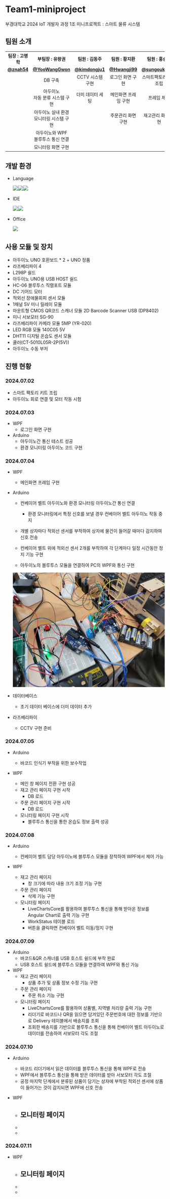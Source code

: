# Team1-miniproject
부경대학교 2024 IoT 개발자 과정 1조 미니프로젝트 : 스마트 물류 시스템

## 팀원 소개
<table>
    <tbody>
        <tr>
            <td align="center"><b>팀장 : 고병학</b></td>
            <td align="center"><b>부팀장 : 유왕권</b></td>
            <td align="center"><b>팀원 : 김동주</b></td>
            <td align="center"><b>팀원 : 황지환</b></td>
            <td align="center"><b>팀원 : 홍승욱</b></td>
        <tr/>
            <td align="center"><a href="https://github.com/znah54/"><b>@znah54</b></a></td>
            <td align="center"><a href="https://github.com/YooWangGwon"><b>@YooWangGwon</b></a></td>
            <td align="center"><a href="https://github.com/kimdongju1"><b>@kimdongju1</b></a></td>
            <td align="center"><a href="https://github.com/Hwangji99"><b>@Hwangji99</b></a></td>
            <td align="center"><a href="https://github.com/sungouk1457"><b>@sungouk1457</b></a></td>
        <tr/>
            <td align="center"><b> </b></td>
            <td align="center">DB 구축</td>
            <td align="center">CCTV 시스템 구현</td>
            <td align="center">로그인 화면 구현</td>
            <td align="center">스마트팩토리 키트 조립</td>
        <tr/>
            <td align="center"></td>
            <td align="center">아두이노<br>자동 분류 시스템 구현</td>
            <td align="center">더미 데이터 세팅</td>
            <td align="center">메인화면 프레임 구현</td>
            <td align="center">프레임 제작</td>
        <tr/>
            <td align="center"></td>
            <td align="center">아두이노 실내 환경<br>모니터링 시스템 구현</td>
            <td align="center"></td>
            <td align="center">주문관리 화면 구현</td>
            <td align="center">재고관리 화면 구현</td>
        <tr/>
            <td align="center"></td>
            <td align="center">아두이노와 WPF<br>블루투스 통신 연결</td>
            <td align="center"></td>
            <td align="center"></td>
            <td align="center"></td>
        <tr/>
            <td align="center"></td>
            <td align="center">모니터링 화면 구현</td>
            <td align="center"></td>
            <td align="center"></td>
            <td align="center"></td>
        </tr>
    </tbody>
</table>

## 개발 환경
- Language
  
    <img src="https://img.shields.io/badge/C%23-239120?style=for-the-badge&logo=c-sharp&logoColor=white"><img src="https://img.shields.io/badge/-Arduino-00979D?style=for-the-badge&logo=Arduino&logoColor=white"><img src="https://img.shields.io/badge/Microsoft_SQL_Server-CC2927?style=for-the-badge&logo=microsoft-sql-server&logoColor=white">

- IDE
  
    <img src = "https://img.shields.io/badge/Visual_Studio-5C2D91?style=for-the-badge&logo=visual%20studio&logoColor=white"><img src = "https://img.shields.io/badge/Arduino_IDE-00979D?style=for-the-badge&logo=arduino&logoColor=white">

- Office
  
    <img src = "https://img.shields.io/badge/Notion-000000?style=for-the-badge&logo=notion&logoColor=white">

## 사용 모듈 및 장치
- 아두이노 UNO 호환보드 * 2 + UNO 정품
- 라즈베리파이 4
- L298P 쉴드
- 아두이노 UNO용 USB HOST 쉴드
- HC-06 블루투스 직렬포트 모듈
- DC 기어드 모터
- 적외선 장애물회피 센서 모듈
- 1채널 5V 미니 릴레이 모듈
- 마운트형 CMOS QR코드 스캐너 모듈 2D Barcode Scanner USB (DP8402)
- 미니 서보모터 SG-90
- 라즈베리파이 카메라 모듈 5MP (YR-020)
- LED RGB 모듈 140C05 5V
- DHT11 디지털 온습도 센서 모듈
- 쿨러(CT-5010L05R-2P(5V))
- 아두이노 수동 부저

## 진행 현황
### 2024.07.02
- 스마트 팩토리 키트 조립
- 아두이노 회로 연결 및 모터 작동 시험

### 2024.07.03
- WPF
    - 로그인 화면 구현
- Arduino
    - 아두이노간 통신 테스트 성공
    - 환경 모니터링 아두이노 코드 구현

### 2024.07.04
- WPF
    - 메인화면 프레임 구현

- Arduino
    - 컨베이어 벨트 아두이노와 환경 모니터링 아두이노간 통신 연결
        - 환경 모니터링에서 특정 신호를 보낼 경우 컨베이어 벨트 아두이노 작동 중지
    
    - 개별 상자마다 적외선 센서를 부착하여 상자에 물건이 들어갈 때마다 감지하여 신호 전송
    - 컨베이어 벨트 위에 적외선 센서 2개를 부착하여 각 단계마다 일정 시간동안 정지 기능 구현
    - 아두이노의 블루투스 모듈을 연결하여 PC의 WPF와 통신 구현
    <img src="https://raw.githubusercontent.com/2024-iot-team1/Team1-miniproject/main/images/teamProject001.jpg">

- 데이터베이스
    - 초기 데이터 베이스에 더미 데이터 추가

- 라즈베리파이
    - CCTV 구현 준비

### 2024.07.05
- Arduino
    - 바코드 인식기 부착을 위한 보수작업

- WPF
    - 메인 창 페이지 전환 구현 성공
    - 재고 관리 페이지 구현 시작
        - DB 로드
    - 주문 관리 페이지 구현 시작
        - DB 로드
    - 모니터링 페이지 구현 시작
        - 블루투스 통신을 통한 온습도 정보 출력 성공

### 2024.07.08
- Arduino
    - 컨베이어 벨트 담당 아두이노에 블루투스 모듈을 장착하여 WPF에서 제어 가능

- WPF
    - 재고 관리 페이지
        - 창 크기에 따라 내용 크기 조정 기능 구현
    - 주문 관리 페이지
        - 삭제 기능 구현
    - 모니터링 페이지
        - LiveChartsCore를 활용하여 블루투스 통신을 통해 받아온 정보를 Angular Chart로 출력 기능 구현
        - WorkStatus 테이블 로드
        - 버튼을 클릭하면 컨베이어 벨트 이동/정지 구현 

### 2024.07.09
- Arduino
    - 바코드&QR 스캐너를 USB 호스트 쉴드에 부착 완료
    - USB 호스트 쉴드에 블루투스 모듈을 연결하여 WPF와 통신 가능
- WPF
    - 재고 관리 페이지
        - 상품 추가 및 상품 정보 수정 기능 구현
    - 주문 관리 페이지
        - 주문 취소 기능 구현
    - 모니터링 페이지
        - LiveChartsCore를 활용하여 상품별, 지역별 처리량 출력 기능 구현
        - 리더기로 바코드나 QR을 읽으면 담겨있던 주문번호에 대한 정보를 기반으로 Delivery 테이블에서 배송지를 조회
        - 조회한 배송지를 기반으로 블루투스 통신을 통해 컨베이어 벨트 아두이노로 데이터를 전송하여 서보모터 각도 조절

### 2024.07.10
- Arduino
    - 바코드 리더기에서 읽은 데이터를 블루투스 통신을 통해 WPF로 전송
    - WPF에서 블루투스 통신을 통해 받은 데이터를 받아 서보모터 각도 조절
    - 공정 마지막 단계에서 분류된 상품이 담기는 상자에 부착된 적외선 센서에 상품이 들어가는 것이 감지되면 WPF에 신호 전송

- WPF
    - 모니터링 페이지
        - 
    - 
    - 
### 2024.07.11
- WPF
    - 모니터링 페이지
        - 
    - 
    - 